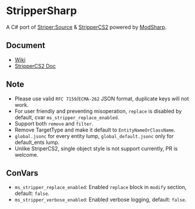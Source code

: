 # StripperSharp

A C# port of [Striper:Source](https://github.com/alliedmodders/stripper-source) & [StripperCS2](https://github.com/Source2ZE/StripperCS2) powered by [ModSharp](https://github.com/Kxnrl/modsharp-public).

## Document

- [Wiki](https://github.com/fyscs/cs2/blob/master/.fys/Stripper.md)  
- [StripperCS2 Doc](https://github.com/Source2ZE/StripperCS2/blob/master/README.md)

## Note

- Please use valid ``RFC 7159``/``ECMA-262`` JSON format, duplicate keys will not work.  
- For user friendly and preventing misoperation, ``replace`` is disabled by default, cvar ``ms_stripper_replace_enabled``.  
- Support both ``remove`` and ``filter``.
- Remove TargetType and make it default to ``EntityNameOrClassName``.
- ``global.jsonc`` for every entity lump, ``global_default.jsonc`` only for default_ents lump.  
- Unlike StriperCS2, single object style is not support currently, PR is welcome.

## ConVars

- ``ms_stripper_replace_enabled``: Enabled ``replace`` block in ``modify`` section, default: ``false``.  
- ``ms_stripper_verbose_enabled``: Enabled verbose logging, default: ``false``.  
